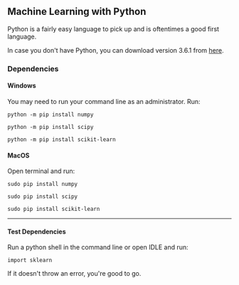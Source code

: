 ## Machine Learning with Python

Python is a fairly easy language to pick up and is oftentimes a good first language.

In case you don't have Python, you can download version 3.6.1 from [here](https://www.python.org/downloads/).

### Dependencies

#### Windows

You may need to run your command line as an administrator. Run:

`python -m pip install numpy`

`python -m pip install scipy`

`python -m pip install scikit-learn`

#### MacOS

Open terminal and run:

`sudo pip install numpy`

`sudo pip install scipy`

`sudo pip install scikit-learn`

---

#### Test Dependencies

Run a python shell in the command line or open IDLE and run:

`import sklearn`

If it doesn't throw an error, you're good to go.
